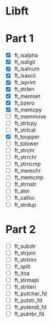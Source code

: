 # Libft

# Part 1

- [x] ft_isalpha
- [x] ft_isdigit
- [x] ft_isalnum
- [x] ft_isascii
- [x] ft_isprint
- [x] ft_strlen
- [x] ft_memset
- [x] ft_bzero
- [x] ft_memcpy
- [ ] ft_memmove
- [ ] ft_strlcpy
- [ ] ft_strlcat
- [x] ft_toupper
- [ ] ft_tolower
- [ ] ft_strchr
- [ ] ft_strrchr
- [ ] ft_strncmp
- [ ] ft_memchr
- [ ] ft_memcmp
- [ ] ft_strnstr
- [ ] ft_atoi
- [ ] ft_calloc
- [ ] ft_strdup

# Part 2

- [ ] ft_substr
- [ ] ft_strjoin
- [ ] ft_strtrim
- [ ] ft_split
- [ ] ft_itoa
- [ ] ft_strmapi
- [ ] ft_striteri
- [ ] ft_putchar_fd
- [ ] ft_putstr_fd
- [ ] ft_putendl_fd
- [ ] ft_putnbr_fd
